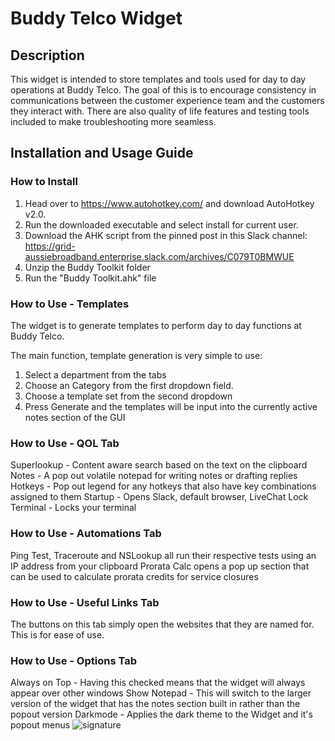 # Buddy Telco Widget 

## Description

This widget is intended to store templates and tools used for day to day operations at Buddy Telco. The goal of this is to encourage consistency in communications between the customer experience team and the customers they interact with. There are also quality of life features and testing tools included to make troubleshooting more seamless.

## Installation and Usage Guide

### How to Install

1. Head over to https://www.autohotkey.com/ and download AutoHotkey v2.0.
2. Run the downloaded executable and select install for current user.
3. Download the AHK script from the pinned post in this Slack channel:
   https://grid-aussiebroadband.enterprise.slack.com/archives/C079T0BMWUE
4. Unzip the Buddy Toolkit folder
5. Run the "Buddy Toolkit.ahk" file

### How to Use - Templates
The widget is to generate templates to perform day to day functions at Buddy Telco.

The main function, template generation is very simple to use:

1. Select a department from the tabs
2. Choose an Category from the first dropdown field.
3. Choose a template set from the second dropdown
4. Press Generate and the templates will be input into the currently active notes section of the GUI
### How to Use - QOL Tab
Superlookup - Content aware search based on the text on the clipboard
Notes - A pop out volatile notepad for writing notes or drafting replies
Hotkeys - Pop out legend for any hotkeys that also have key combinations assigned to them
Startup - Opens Slack, default browser, LiveChat
Lock Terminal - Locks your terminal
### How to Use - Automations Tab
Ping Test, Traceroute and NSLookup all run their respective tests using an IP address from your clipboard
Prorata Calc opens a pop up section that can be used to calculate prorata credits for service closures
### How to Use - Useful Links Tab
The buttons on this tab simply open the websites that they are named for. This is for ease of use.
### How to Use - Options Tab
Always on Top - Having this checked means that the widget will always appear over other windows
Show Notepad - This will switch to the larger version of the widget that has the notes section built in rather than the popout version
Darkmode - Applies the dark theme to the Widget and it's popout menus
![signature](https://github.com/user-attachments/assets/80bb929b-364f-462d-9ade-44280237e436)
